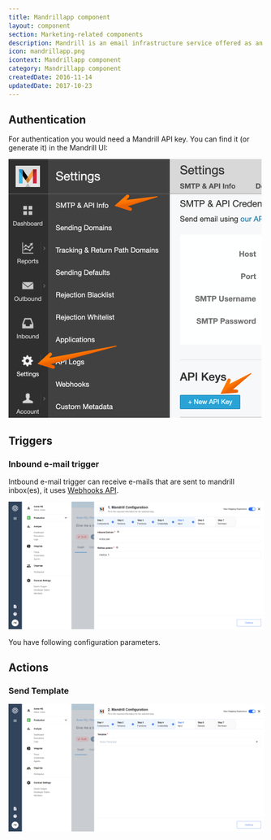 ```yaml
---
title: Mandrillapp component
layout: component
section: Marketing-related components
description: Mandrill is an email infrastructure service offered as an add-on for MailChimp.
icon: mandrillapp.png
icontext: Mandrillapp component
category: Mandrillapp component
createdDate: 2016-11-14
updatedDate: 2017-10-23
---
```


## Authentication

For authentication you would need a Mandrill API key. You can find it (or generate it) in the Mandrill UI:

![Authentication on Mandrillapp](img/mandrillapp-auth.png)

## Triggers

### Inbound e-mail trigger

Intbound e-mail trigger can receive e-mails that are sent to mandrill inbox(es), it uses [Webhooks API](https://mandrill.zendesk.com/hc/en-us/articles/205583217-Introduction-to-Webhooks).

![Inbound e-mail trigger](img/mandrillapp-trigger.png)

You have following configuration parameters.

## Actions

### Send Template

![Mandrillapp action](img/mandrillapp-action.png)
